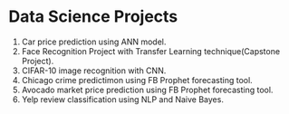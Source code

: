 # Data Science Projects

1. Car price prediction using ANN model.
2. Face Recognition Project with Transfer Learning technique(Capstone Project).
3. CIFAR-10 image recognition with CNN.
4. Chicago crime predictimon using FB Prophet forecasting tool.
5. Avocado market price prediction using FB Prophet forecasting tool.
6. Yelp review classification using NLP and Naive Bayes.
